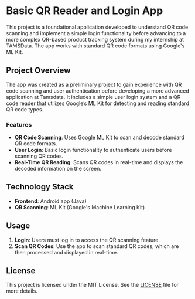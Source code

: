 # Basic QR Reader and Login App

This project is a foundational application developed to understand QR code scanning and implement a simple login functionality before advancing to a more complex QR-based product tracking system during my internship at TAMSData. The app works with standard QR code formats using Google's ML Kit.

## Project Overview

The app was created as a preliminary project to gain experience with QR code scanning and user authentication before developing a more advanced application at Tamsdata. It includes a simple user login system and a QR code reader that utilizes Google’s ML Kit for detecting and reading standard QR code types.

### Features

- **QR Code Scanning**: Uses Google ML Kit to scan and decode standard QR code formats.
- **User Login**: Basic login functionality to authenticate users before scanning QR codes.
- **Real-Time QR Reading**: Scans QR codes in real-time and displays the decoded information on the screen.

## Technology Stack

- **Frontend**: Android app (Java)
- **QR Scanning**: ML Kit (Google's Machine Learning Kit)

## Usage

1. **Login**: Users must log in to access the QR scanning feature.
2. **Scan QR Codes**: Use the app to scan standard QR codes, which are then processed and displayed in real-time.

## License

This project is licensed under the MIT License. See the [LICENSE](LICENSE) file for more details.
